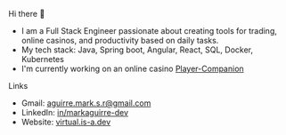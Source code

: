 Hi there 👋
* I am a Full Stack Engineer passionate about creating tools for trading, online casinos, and productivity based on daily tasks.
* My tech stack: Java, Spring boot, Angular, React, SQL, Docker, Kubernetes
* I'm currently working on an online casino [Player-Companion](https://player-companion.com/)
  
Links
* Gmail: [aguirre.mark.s.r@gmail.com](mailto:aguirre.mark.s.r@gmail.com)
* LinkedIn: [in/markaguirre-dev](www.linkedin.com/in/markaguirre-dev)
* Website: [virtual.is-a.dev](https://virtual.is-a.dev)
